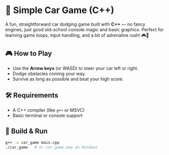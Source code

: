 # 🚗 Simple Car Game (C++)

A fun, straightforward car dodging game built with **C++** — no fancy engines, just good old-school console magic and basic graphics. Perfect for learning game loops, input handling, and a bit of adrenaline rush! 🎮💨

## 🎮 How to Play

- Use the **Arrow keys** (or WASD) to steer your car left or right.
- Dodge obstacles coming your way.
- Survive as long as possible and beat your high score.

## 🛠️ Requirements

- A C++ compiler (like `g++` or MSVC)
- Basic terminal or console support

## 🚀 Build & Run

```bash
g++ -o car_game main.cpp
./car_game   # or car_game.exe on Windows
